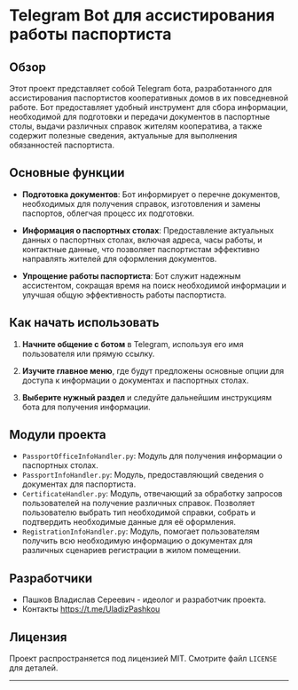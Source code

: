 # Telegram Bot для ассистирования работы паспортиста

## Обзор

Этот проект представляет собой Telegram бота, разработанного для ассистирования паспортистов кооперативных домов в их повседневной работе. Бот предоставляет удобный инструмент для сбора информации, необходимой для подготовки и передачи документов в паспортные столы, выдачи различных справок жителям кооператива, а также содержит полезные сведения, актуальные для выполнения обязанностей паспортиста.

## Основные функции

- **Подготовка документов**: Бот информирует о перечне документов, необходимых для получения справок, изготовления и замены паспортов, облегчая процесс их подготовки.

- **Информация о паспортных столах**: Предоставление актуальных данных о паспортных столах, включая адреса, часы работы, и контактные данные, что позволяет паспортистам эффективно направлять жителей для оформления документов.

- **Упрощение работы паспортиста**: Бот служит надежным ассистентом, сокращая время на поиск необходимой информации и улучшая общую эффективность работы паспортиста.

## Как начать использовать

1. **Начните общение с ботом** в Telegram, используя его имя пользователя или прямую ссылку.

2. **Изучите главное меню**, где будут предложены основные опции для доступа к информации о документах и паспортных столах.

3. **Выберите нужный раздел** и следуйте дальнейшим инструкциям бота для получения информации.

## Модули проекта

- `PassportOfficeInfoHandler.py`: Модуль для получения информации о паспортных столах.
- `PassportInfoHandler.py`: Модуль, предоставляющий сведения о документах для паспортиста.
- `CertificateHandler.py`: Модуль, отвечающий за обработку запросов пользователей на получение различных справок. Позволяет пользователю выбрать тип необходимой справки, собрать и подтвердить необходимые данные для её оформления.
- `RegistrationInfoHandler.py`: Модуль, помогает пользователям получить всю необходимую информацию о документах для различных сценариев регистрации в жилом помещении.
## Разработчики

- Пашков Владислав Сереевич - идеолог и разработчик проекта.
- Контакты https://t.me/UladizPashkou

## Лицензия

Проект распространяется под лицензией MIT. Смотрите файл `LICENSE` для деталей.

---
